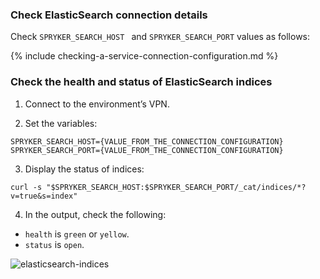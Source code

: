 ### Check ElasticSearch connection details

Check `SPRYKER_SEARCH_HOST ` and `SPRYKER_SEARCH_PORT` values as follows:

{% include checking-a-service-connection-configuration.md %}

### Check the health and status of ElasticSearch indices

1. Connect to the environment’s VPN.

2. Set the variables:

```
SPRYKER_SEARCH_HOST={VALUE_FROM_THE_CONNECTION_CONFIGURATION}
SPRYKER_SEARCH_PORT={VALUE_FROM_THE_CONNECTION_CONFIGURATION}
```

3. Display the status of indices:

```
curl -s "$SPRYKER_SEARCH_HOST:$SPRYKER_SEARCH_PORT/_cat/indices/*?v=true&s=index"
```

4. In the output, check the following:

- `health` is `green` or `yellow`.
- `status` is `open`.

![elasticsearch-indices](https://spryker.s3.eu-central-1.amazonaws.com/cloud-docs/_includes/checking-elasticsearch-indices-via-a-cli.md/elasticsearch-indices.png)

